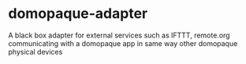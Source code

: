 # domopaque-adapter
A black box adapter for external services such as IFTTT, remote.org communicating with a domopaque app in same way other domopaque physical devices
